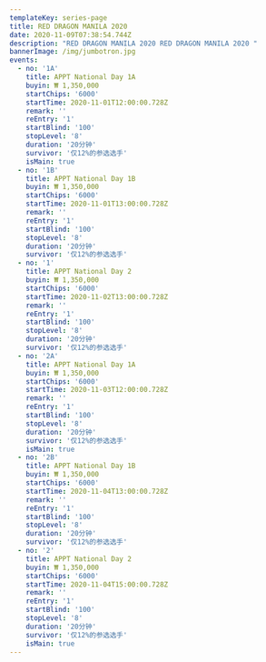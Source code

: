 ```yaml
---
templateKey: series-page
title: RED DRAGON MANILA 2020
date: 2020-11-09T07:38:54.744Z
description: "RED DRAGON MANILA 2020 RED DRAGON MANILA 2020 "
bannerImage: /img/jumbotron.jpg
events:
  - no: '1A'
    title: APPT National Day 1A
    buyin: ₩ 1,350,000
    startChips: '6000'
    startTime: 2020-11-01T12:00:00.728Z
    remark: ''
    reEntry: '1'
    startBlind: '100'
    stopLevel: '8'
    duration: '20分钟'
    survivor: '仅12%的参选选手' 
    isMain: true
  - no: '1B'
    title: APPT National Day 1B
    buyin: ₩ 1,350,000
    startChips: '6000'
    startTime: 2020-11-01T13:00:00.728Z
    remark: ''
    reEntry: '1'
    startBlind: '100'
    stopLevel: '8'
    duration: '20分钟'
    survivor: '仅12%的参选选手' 
  - no: '1'
    title: APPT National Day 2
    buyin: ₩ 1,350,000
    startChips: '6000'
    startTime: 2020-11-02T13:00:00.728Z
    remark: ''
    reEntry: '1'
    startBlind: '100'
    stopLevel: '8'
    duration: '20分钟'
    survivor: '仅12%的参选选手' 
  - no: '2A'
    title: APPT National Day 1A
    buyin: ₩ 1,350,000
    startChips: '6000'
    startTime: 2020-11-03T12:00:00.728Z
    remark: ''
    reEntry: '1'
    startBlind: '100'
    stopLevel: '8'
    duration: '20分钟'
    survivor: '仅12%的参选选手' 
    isMain: true
  - no: '2B'
    title: APPT National Day 1B
    buyin: ₩ 1,350,000
    startChips: '6000'
    startTime: 2020-11-04T13:00:00.728Z
    remark: ''
    reEntry: '1'
    startBlind: '100'
    stopLevel: '8'
    duration: '20分钟'
    survivor: '仅12%的参选选手' 
  - no: '2'
    title: APPT National Day 2
    buyin: ₩ 1,350,000
    startChips: '6000'
    startTime: 2020-11-04T15:00:00.728Z
    remark: ''
    reEntry: '1'
    startBlind: '100'
    stopLevel: '8'
    duration: '20分钟'
    survivor: '仅12%的参选选手' 
    isMain: true
---
```

